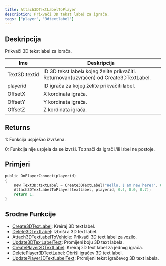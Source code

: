 ```yaml
---
title: Attach3DTextLabelToPlayer
description: Prikvači 3D tekst label za igrača.
tags: ["player", "3dtextlabel"]
---
```


## Deskripcija

Prikvači 3D tekst label za igrača.

| Ime       | Deskripcija                                                                            |
| --------- | -------------------------------------------------------------------------------------- |
| Text3D:textid | ID 3D tekst labela kojeg želite prikvačiti. Returnovan(uzvraćen) od Create3DTextLabel. |
| playerid  | ID igrača za kojeg želite prikvačiti label.                                            |
| OffsetX   | X kordinata igrača.                                                                    |
| OffsetY   | Y kordinata igrača.                                                                    |   
| OffsetZ   | Z kordinata igrača.                                                                    |

## Returns

1: Funkcija uspješno izvršena.

0: Funkcija nije uspjela da se izvrši. To znači da igrač i/ili label ne postoje.

## Primjeri

```c
public OnPlayerConnect(playerid)
{
    new Text3D:textLabel = Create3DTextLabel("Hello, I am new here!", 0x008080FF, 30.0, 40.0, 50.0, 40.0, 0);
    Attach3DTextLabelToPlayer(textLabel, playerid, 0.0, 0.0, 0.7);
    return 1;
}
```

## Srodne Funkcije

- [Create3DTextLabel](Create3DTextLabel): Kreiraj 3D text label.
- [Delete3DTextLabel](Delete3DTextLabel): Izbriši a 3D text label.
- [Attach3DTextLabelToVehicle](Attach3DTextLabelToVehicle): Prikvači 3D text label za vozilo.
- [Update3DTextLabelText](Update3DTextLabelText): Promijeni boju 3D text labela.
- [CreatePlayer3DTextLabel](CreatePlayer3DTextLabel): Kreiraj 3D text label za jednog igrača.
- [DeletePlayer3DTextLabel](DeletePlayer3DTextLabel): Obriši igračev 3D text label.
- [UpdatePlayer3DTextLabelText](UpdatePlayer3DTextLabelText): Promijeni tekst igračevog 3D text labela.
